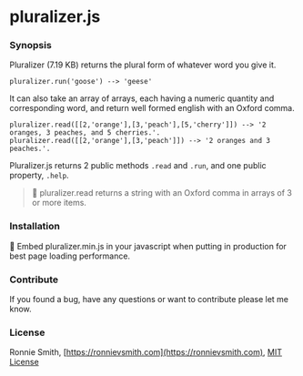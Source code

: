 # pluralizer.js
### Synopsis

Pluralizer (7.19 KB) returns the plural form of whatever word you give it.  
```
pluralizer.run('goose') --> 'geese'
```
It can also take an array of arrays, each having a numeric quantity and corresponding word, and return well formed english with an Oxford comma. 
```
pluralizer.read([[2,'orange'],[3,'peach'],[5,'cherry']]) --> '2 oranges, 3 peaches, and 5 cherries.'.
pluralizer.read([[2,'orange'],[3,'peach']]) --> '2 oranges and 3 peaches.'.
```
Pluralizer.js returns 2 public methods `.read` and `.run`, and one public property, `.help`.
> :apple: pluralizer.read returns a string with an Oxford comma in arrays of 3 or more items.

### Installation

:rocket:  Embed pluralizer.min.js in your javascript when putting in production for best page loading performance.

### Contribute

If you found a bug, have any questions or want to contribute please let me know.

### License

Ronnie Smith, [https://ronnievsmith.com](https://ronnievsmith.com), [MIT License](https://en.wikipedia.org/wiki/MIT_License)